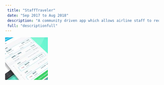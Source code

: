 ```yaml
---
 title: "StaffTraveler"
 date: "Sep 2017 to Aug 2018"
 description: "A community driven app which allows airline staff to request and share loads information for non-rev flights."
 full: "descriptionfull" 
---
```


![Google](./images/stafftraveler_screenshot_square.jpg)  